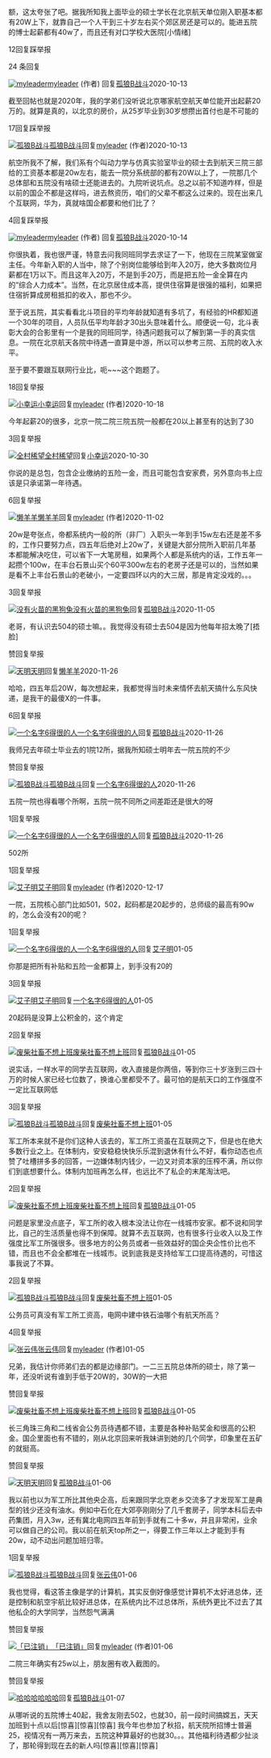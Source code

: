 额，这太夸张了吧。据我所知我上面毕业的硕士学长在北京航天单位刚入职基本都有20W上下，就靠自己一个人干到三十岁左右买个郊区房还是可以的。能进五院的博士起薪都有40w了，而且还有对口学校大医院[小情绪]

12回复踩举报

24 条回复

[![myleader](https://pic4.zhimg.com/50/da8e974dc_s.jpg?source=06d4cd63)](https://www.zhihu.com/people/c42a42219879a10b895b0dd967993095)[myleader](https://www.zhihu.com/people/c42a42219879a10b895b0dd967993095) (作者) 回复[孤狼B战斗](https://www.zhihu.com/people/b48234e0742b6e6ee38129711dd0cc28)2020-10-13

截至回帖也就是2020年，我的学弟们没听说北京哪家航空航天单位能开出起薪20万的。就算是真的，以北京的房价，从25岁毕业到30岁想攒出首付也是不可能的

17回复踩举报

[![孤狼B战斗](https://pic4.zhimg.com/50/v2-19a8822402eb999af18be1082aca0258_s.jpg?source=06d4cd63)](https://www.zhihu.com/people/b48234e0742b6e6ee38129711dd0cc28)[孤狼B战斗](https://www.zhihu.com/people/b48234e0742b6e6ee38129711dd0cc28)回复[myleader](https://www.zhihu.com/people/c42a42219879a10b895b0dd967993095) (作者)2020-10-13

航空所我不了解，我们系有个叫动力学与仿真实验室毕业的硕士去到航天三院三部给的工资基本都是20w左右，能去一院分系统部的都有20W以上了，一院那几个总体部和五院没有啥硕士还能进去的。九院听说坑点。总之以前不知道咋样，但是以前的国企不都是这样吗，进去熬资历，咱们的父辈不都这么过来的。现在出来几个互联网，华为，真就啥国企都要和他们比了？

4回复踩举报

[![myleader](https://pic4.zhimg.com/50/da8e974dc_s.jpg?source=06d4cd63)](https://www.zhihu.com/people/c42a42219879a10b895b0dd967993095)[myleader](https://www.zhihu.com/people/c42a42219879a10b895b0dd967993095) (作者) 回复[孤狼B战斗](https://www.zhihu.com/people/b48234e0742b6e6ee38129711dd0cc28)2020-10-14

你很执着，我也很严谨，特意去问我同班同学去求证了一下，他现在三院某室做室主任。今年新入职的人当中，除了个别岗位能够给到年入20万，绝大多数岗位月薪都在1万以下。而且这年入20万，不是到手20万，而是把五险一金全算在内的“综合人力成本”。当然，在北京居住成本高，提供住宿算是很强的福利，如果把住宿折算成房租抵扣的收入，那也不少。



至于说五院，其实看看北斗项目的平均年龄就知道有多坑了，有经验的HR都知道一个30年的项目，人员队伍平均年龄才30出头意味着什么。顺便说一句，北斗表彰大会的合影里有一个是我的同班同学，待遇问题我可以了解到第一手的真实信息。一院在北京航天各院中待遇一直算是中游，所以可以参考三院、五院的收入水平。



至于要不要跟互联网行业比，呃~~~这个跑题了。

18回复举报

[![小幸运](https://pic1.zhimg.com/50/v2-56eb005ee1fa4545aecdf102bc5f9df0_s.jpg?source=06d4cd63)](https://www.zhihu.com/people/15f6519f9bb1b86ea45579cbbab904a4)[小幸运](https://www.zhihu.com/people/15f6519f9bb1b86ea45579cbbab904a4)回复[myleader](https://www.zhihu.com/people/c42a42219879a10b895b0dd967993095) (作者)2020-10-18

今年起薪20的很多，北京一院二院三院五院一般都在20以上甚至有的达到了30

3回复举报

[![全村稀望](https://pic1.zhimg.com/50/v2-f74199f8d0288413f57bd12b2783663f_s.jpg?source=06d4cd63)](https://www.zhihu.com/people/c265a7bedea25b42cb5f60a51ad45bbe)[全村稀望](https://www.zhihu.com/people/c265a7bedea25b42cb5f60a51ad45bbe)回复[小幸运](https://www.zhihu.com/people/15f6519f9bb1b86ea45579cbbab904a4)2020-10-30

你说的是总包，包含企业缴纳的五险一金，而且可能包含安家费，另外意向书上应该是只承诺第一年待遇。

6回复举报

[![懒羊羊](https://pic2.zhimg.com/50/da8e974dc_s.jpg?source=06d4cd63)](https://www.zhihu.com/people/29c59ee713f71c7f1b9085019f37a56f)[懒羊羊](https://www.zhihu.com/people/29c59ee713f71c7f1b9085019f37a56f)回复[myleader](https://www.zhihu.com/people/c42a42219879a10b895b0dd967993095) (作者)2020-11-02

20w是夸张点，帝都系统内一般的所（非厂）入职头一年到手15w左右还是差不多的，工作只要努力点，四五年后绝对上20w了，关键是大部分院所入职前几年基本都能解决吃住，可以省下一大笔房租，如果两个人都是系统内的话，工作五年一起攒个100w，在丰台石景山买个60平300w左右的老房子还是可以的，当然如果是看不上丰台石景山的老破小，一定要四环以内的大三居，那是肯定没戏的。。。

3回复举报

[![没有火苗的黑狗兔](https://pic4.zhimg.com/50/v2-94e7798364410a5b6aaeb9db91bb5803_s.jpg?source=06d4cd63)](https://www.zhihu.com/people/281ba315faa4281ef7a16154ed65ca3a)[没有火苗的黑狗兔](https://www.zhihu.com/people/281ba315faa4281ef7a16154ed65ca3a)回复[孤狼B战斗](https://www.zhihu.com/people/b48234e0742b6e6ee38129711dd0cc28)2020-11-05

老哥，有认识去504的硕士嘛。。我觉得没有硕士去504是因为他每年招太晚了[捂脸]

赞回复举报

[![天明](https://pic1.zhimg.com/50/v2-7d26e3acdd7b8848bded6f3a7a525105_s.jpg?source=06d4cd63)](https://www.zhihu.com/people/64e13c766f46d7de474827c14941bb2f)[天明](https://www.zhihu.com/people/64e13c766f46d7de474827c14941bb2f)回复[懒羊羊](https://www.zhihu.com/people/29c59ee713f71c7f1b9085019f37a56f)2020-11-26

哈哈，四五年后20W，每次想起来，我都觉得当时未来情怀去航天搞什么东风快递，是我干的最傻X的一件事。

6回复举报

[![一个名字6得很的人](https://pic1.zhimg.com/50/da8e974dc_s.jpg?source=06d4cd63)](https://www.zhihu.com/people/11665df65e17eb9d6c640c1451ff2738)[一个名字6得很的人](https://www.zhihu.com/people/11665df65e17eb9d6c640c1451ff2738)回复[孤狼B战斗](https://www.zhihu.com/people/b48234e0742b6e6ee38129711dd0cc28)2020-11-26

我师兄去年硕士毕业去的1院12所，据我所知硕士明年去一院五院的不少

赞回复举报

[![孤狼B战斗](https://pic1.zhimg.com/50/v2-19a8822402eb999af18be1082aca0258_s.jpg?source=06d4cd63)](https://www.zhihu.com/people/b48234e0742b6e6ee38129711dd0cc28)[孤狼B战斗](https://www.zhihu.com/people/b48234e0742b6e6ee38129711dd0cc28)回复[一个名字6得很的人](https://www.zhihu.com/people/11665df65e17eb9d6c640c1451ff2738)2020-11-26

五院一院也得看哪个所啊，五院一院不同所之间差距还是很大的呀

1回复举报

[![一个名字6得很的人](https://pic1.zhimg.com/50/da8e974dc_s.jpg?source=06d4cd63)](https://www.zhihu.com/people/11665df65e17eb9d6c640c1451ff2738)[一个名字6得很的人](https://www.zhihu.com/people/11665df65e17eb9d6c640c1451ff2738)回复[孤狼B战斗](https://www.zhihu.com/people/b48234e0742b6e6ee38129711dd0cc28)2020-11-26

502所

1回复举报

[![艾子明](https://pic4.zhimg.com/50/v2-346611ac6258873a60a2598d79c4bbbb_s.jpg?source=06d4cd63)](https://www.zhihu.com/people/405fc07bd4c8f7b43231d163354c04f2)[艾子明](https://www.zhihu.com/people/405fc07bd4c8f7b43231d163354c04f2)回复[myleader](https://www.zhihu.com/people/c42a42219879a10b895b0dd967993095) (作者)2020-12-17

一院，五院核心部门比如501，502，起码都是20起步的，总师级的最高有90w的，怎么会没有20的呢？

1回复举报

[![一个名字6得很的人](https://pic1.zhimg.com/50/da8e974dc_s.jpg?source=06d4cd63)](https://www.zhihu.com/people/11665df65e17eb9d6c640c1451ff2738)[一个名字6得很的人](https://www.zhihu.com/people/11665df65e17eb9d6c640c1451ff2738)回复[艾子明](https://www.zhihu.com/people/405fc07bd4c8f7b43231d163354c04f2)01-05

你那是把所有补贴和五险一金都算上，到手没有20的

3回复举报

[![艾子明](https://pic2.zhimg.com/50/v2-346611ac6258873a60a2598d79c4bbbb_s.jpg?source=06d4cd63)](https://www.zhihu.com/people/405fc07bd4c8f7b43231d163354c04f2)[艾子明](https://www.zhihu.com/people/405fc07bd4c8f7b43231d163354c04f2)回复[一个名字6得很的人](https://www.zhihu.com/people/11665df65e17eb9d6c640c1451ff2738)01-05

20起码是没算上公积金的，这个肯定

2回复举报

[![废柴社畜不想上班](https://pic1.zhimg.com/50/v2-f424650075123884c9ee9a6098a3a5c5_s.jpg?source=06d4cd63)](https://www.zhihu.com/people/f173e5d28d0ee988c5127e9201d7c2b9)[废柴社畜不想上班](https://www.zhihu.com/people/f173e5d28d0ee988c5127e9201d7c2b9)回复[孤狼B战斗](https://www.zhihu.com/people/b48234e0742b6e6ee38129711dd0cc28)01-05

说实话，一样水平的同学去互联网，收入直接是你两倍，等到你三十岁涨到三四十万的时候人家已经七位数了，换谁心里都受不了。最可怕的是航天口的工作强度不一定比互联网低

3回复举报

[![孤狼B战斗](https://pic2.zhimg.com/50/v2-19a8822402eb999af18be1082aca0258_s.jpg?source=06d4cd63)](https://www.zhihu.com/people/b48234e0742b6e6ee38129711dd0cc28)[孤狼B战斗](https://www.zhihu.com/people/b48234e0742b6e6ee38129711dd0cc28)回复[废柴社畜不想上班](https://www.zhihu.com/people/f173e5d28d0ee988c5127e9201d7c2b9)01-05

军工所本来就不是你们这种人该去的，军工所工资虽在互联网之下，但是也在绝大多数行业之上。在体制内，安安稳稳快快乐乐混到退休有什么不好，看你动态也点赞了吐槽拼多多的回答，一边嫌体制内钱少，一边又对资本家的压榨不满，所以你们到底想要什么。体制内加班再怎么样，也远比不了私企的末尾淘汰吧。

2回复举报

[![废柴社畜不想上班](https://pic4.zhimg.com/50/v2-f424650075123884c9ee9a6098a3a5c5_s.jpg?source=06d4cd63)](https://www.zhihu.com/people/f173e5d28d0ee988c5127e9201d7c2b9)[废柴社畜不想上班](https://www.zhihu.com/people/f173e5d28d0ee988c5127e9201d7c2b9)回复[孤狼B战斗](https://www.zhihu.com/people/b48234e0742b6e6ee38129711dd0cc28)01-05

问题是家里没点底子，军工所的收入根本没法让你在一线城市安家。都不说和同学比，自己的生活质量也得不到保障。就算不去互联网，也有很多行业收入以及工作强度比军工所强很多。很多地方的公务员或者一些效益好的国企央企性价比也不错，而且也不会全都堆在一线城市。说到底我是支持给军工口提高待遇的，可惜这事我说了不算。

2回复举报

[![孤狼B战斗](https://pic1.zhimg.com/50/v2-19a8822402eb999af18be1082aca0258_s.jpg?source=06d4cd63)](https://www.zhihu.com/people/b48234e0742b6e6ee38129711dd0cc28)[孤狼B战斗](https://www.zhihu.com/people/b48234e0742b6e6ee38129711dd0cc28)回复[废柴社畜不想上班](https://www.zhihu.com/people/f173e5d28d0ee988c5127e9201d7c2b9)01-05

公务员可真没有军工所工资高，电网中建中铁石油哪个有航天所高？

4回复举报

[![张云伟](https://pic2.zhimg.com/50/d0918e7712a3cf4f68d30b4b75efe75c_s.jpg?source=06d4cd63)](https://www.zhihu.com/people/cf6dd6ab69ac5a70d9fdcc4ffb0d42b4)[张云伟](https://www.zhihu.com/people/cf6dd6ab69ac5a70d9fdcc4ffb0d42b4)回复[myleader](https://www.zhihu.com/people/c42a42219879a10b895b0dd967993095) (作者)01-05

兄弟，我估计你师弟们去的都是边缘部门。一二三五院总体所的硕士，除了第一年，还没听说有谁到手低于20W的，30W的一大把

赞回复举报

[![废柴社畜不想上班](https://pic1.zhimg.com/50/v2-f424650075123884c9ee9a6098a3a5c5_s.jpg?source=06d4cd63)](https://www.zhihu.com/people/f173e5d28d0ee988c5127e9201d7c2b9)[废柴社畜不想上班](https://www.zhihu.com/people/f173e5d28d0ee988c5127e9201d7c2b9)回复[孤狼B战斗](https://www.zhihu.com/people/b48234e0742b6e6ee38129711dd0cc28)01-05

长三角珠三角和二线省会公务员待遇都不错，主要是各种补贴奖金和很高的公积金。国企里面也有不错的，刚从北京回来听我妹讲到她的几个同学，印象里在五矿的就挺高。

赞回复举报

[![天明](https://pic1.zhimg.com/50/v2-7d26e3acdd7b8848bded6f3a7a525105_s.jpg?source=06d4cd63)](https://www.zhihu.com/people/64e13c766f46d7de474827c14941bb2f)[天明](https://www.zhihu.com/people/64e13c766f46d7de474827c14941bb2f)回复[孤狼B战斗](https://www.zhihu.com/people/b48234e0742b6e6ee38129711dd0cc28)01-06

我以前也以为军工所比其他央企高，后来跟同学北京老乡交流多了才发现军工是典型的钱少还没有油水。例如中石化在大郊亭刚刚分了几千套房子，同学本科后去中药集团，月入3w，还有冀北电网四五年前到手就有二十多w，并且非常闲，业余可以做自己的公司。我以前在航天top所之一，得要工作三年以上才能到手有20w，动不动出问题加班归零。

1回复举报

[![孤狼B战斗](https://pic3.zhimg.com/50/v2-19a8822402eb999af18be1082aca0258_s.jpg?source=06d4cd63)](https://www.zhihu.com/people/b48234e0742b6e6ee38129711dd0cc28)[孤狼B战斗](https://www.zhihu.com/people/b48234e0742b6e6ee38129711dd0cc28)回复[张云伟](https://www.zhihu.com/people/cf6dd6ab69ac5a70d9fdcc4ffb0d42b4)01-06

我也觉得，看这答主像是学的计算机，其实反倒好像感觉计算机不太好进总体，还是控制和航空宇航比较好进总体，在系统内比不过总体所，系统外更比不过去了其他私企的大学同学，当然怨气满满

赞回复举报

[![「已注销」](https://pic4.zhimg.com/50/da8e974dc_s.jpg?source=06d4cd63)](https://www.zhihu.com/people/3707cdac8996bd53a073d869b6f6ee7b)[「已注销」](https://www.zhihu.com/people/3707cdac8996bd53a073d869b6f6ee7b)回复[myleader](https://www.zhihu.com/people/c42a42219879a10b895b0dd967993095) (作者)01-06

二院三年确实有25w以上，朋友圈有收入截图的。

赞回复举报

[![哈哈哈](https://pic2.zhimg.com/50/v2-9432418ac7bb0c76c1e6d0ee360e5f89_s.jpg?source=06d4cd63)](https://www.zhihu.com/people/60e5eaa006675c90f04978116577ec92)[哈哈哈](https://www.zhihu.com/people/60e5eaa006675c90f04978116577ec92)回复[孤狼B战斗](https://www.zhihu.com/people/b48234e0742b6e6ee38129711dd0cc28)01-07

从哪听说的五院博士40起，我舍友刚去502，也就30，前一段时间搞嫦五，天天加班到十点以后[惊喜][惊喜][惊喜]
我今年也参加了秋招，航天院所招博士普遍25，视情况有一两万来去，五院这种算最好的也就30。。。其他福利待遇都少扯淡了，那轮得到现在去的新人吗[惊喜][惊喜][惊喜]